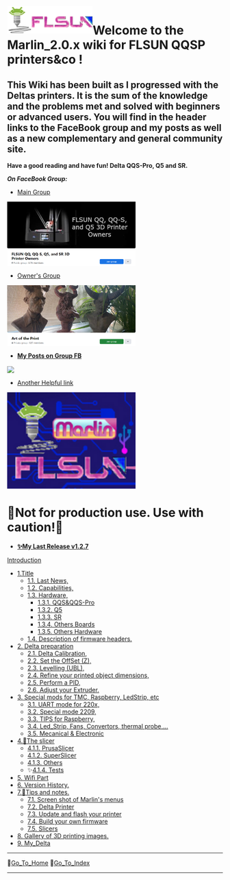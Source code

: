   <img align="left" width=200 src="./icons/FLSun-LogoColor3.png" />

# Welcome to the Marlin_2.0.x wiki for FLSUN QQSP printers&co !

## This Wiki has been built as I progressed with the Deltas printers. It is the sum of the knowledge and the problems met and solved with beginners or advanced users. You will find in the header links to the FaceBook group and my posts as well as a new complementary and general community site.

**Have a good reading and have fun! Delta QQS-Pro, Q5 and SR.**

_**On FaceBook Group:**_

*   [Main Group](https://www.facebook.com/groups/120961628750040)

<img align="center" width=300 src="./images/GroupQQ-QQS-Q5-SR.png"/>

*   [Owner's Group](https://www.facebook.com/groups/flsunowners)

<img align="center" width=300 src="./images/ArtOfThePrint.png"/>

*   [**My Posts on Group FB**](https://www.facebook.com/hashtag/deltafoxies/?__gid__=120961628750040)

<img align="center" width=300 src="https://raw.githubusercontent.com/blackfyre/flsun.community/main/src/.vuepress/public/hero.png"/>

*   [Another Helpful link](https://flsun.community)


<img align="center" width=300 src="./images/FLSunMarlin.png"/>

  # 📌__Not for production use. Use with caution!__📌

*  [**✨My Last Release v1.2.7**](https://github.com/Foxies-CSTL/Marlin_2.0.x/releases)

[Introduction](Home)
- [1.Title](1.Deltas-FLSunQ)
  - [1.1. Last News,](1.Deltas-FLSunQ#11-Last-news-Marlin-2-Bugfix-Branch)
  - [1.2. Capabilities,](1.Deltas-FLSunQ#12-Validate-and-Actived-parts)
  - [1.3. Hardware,](1.Deltas-FLSunQ#13-Hardware-for-the-FLSunQ-printers)
    - [1.3.1. QQS&QQS-Pro](1.Deltas-FLSunQ#131-MotherBoards-QQSP)
    - [1.3.2. Q5](1.Deltas-FLSunQ#132-MotherBoards-Q5)
    - [1.3.3. SR](1.Deltas-FLSunQ#133-MotherBoards-SR)
    - [1.3.4. Others Boards](1.Deltas-FLSunQ#134-Others-MotherBoards)
    - [1.3.5. Others Hardware](1.Deltas-FLSunQ#135-Others-hardwares)
  - [1.4. Description of firmware headers.](1.4.CAPTION-Firmwares)
- [2. Delta preparation](2.SETTINGS-THE-PRINTER)
  - [2.1. Delta Calibration,](2.SETTINGS-THE-PRINTER#21-delta-calibration)
  - [2.2. Set the OffSet (Z),](2.SETTINGS-THE-PRINTER#22-Z_OffSet)
  - [2.3. Levelling (UBL),](2.SETTINGS-THE-PRINTER#23-Bed_Levelling)
  - [2.4. Refine your printed object dimensions,](2.SETTINGS-THE-PRINTER#24-DIMENSIONS)
  - [2.5. Perform a PID,](2.SETTINGS-THE-PRINTER#25-PID)
  - [2.6. Adjust your Extruder.](2.SETTINGS-THE-PRINTER#26-extruder-option-tor-b-or-n)
- [3. Special mods for TMC, Raspberry, LedStrip, etc](3.SPECIAL-MODS)
  - [3.1. UART mode for 220x,](3.SPECIAL-MODS#31-TMC-with-UART-mode)
  - [3.2. Special mode 2209,](3.SPECIAL-MODS#32-TMC2209-Single-Wire)
  - [3.3. TIPS for Raspberry,](3.SPECIAL-MODS#33-Raspberry)
  - [3.4. Led_Strip, Fans, Convertors, thermal probe,...](3.SPECIAL-MODS#34-Various-assembly)
  - [3.5. Mecanical & Electronic](3.SPECIAL-MODS#35-Mechanical--electronic-precautions)
- [4.🔧The slicer](4.SLICERS-PART)
  - [4.1.1. PrusaSlicer](4.SLICERS-PART#411-prusaslicer)
  - [4.1.2. SuperSlicer](4.SLICERS-PART#412-superslicer)
  - [4.1.3. Others](4.SLICERS-PART#413-others)
  - ✨[4.1.4. Tests](4.SLICERS-PART#414-tests) 
- [5. Wifi Part](5.Firmware-Wifi)
- [6. Version History.](6.Version-History)
- [7.📌Tips and notes.](7.TIPS)
  - [7.1. Screen shot of Marlin's menus](7.TIPS#711-menus)
  - [7.2. Delta Printer](7.TIPS#72-delta-printer)
  - [7.3. Update and flash your printer](7.TIPS#732-update-and-flash)
  - [7.4. Build your own firmware](7.TIPS#74build-your-own-firmware)
  - [7.5. Slicers](7.TIPS#75-slicers)
- [8. Gallery of 3D printing images.](8.Gallery)
- [9. My_Delta](9.MyPrinter)
***
🚸[Go_To_Home](Home)                                   🚸[Go_To_Index](_Sidebar)
***